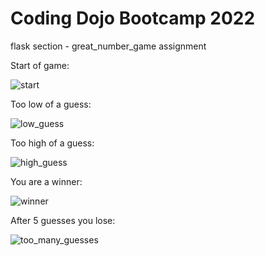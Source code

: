 # Coding Dojo Bootcamp 2022
flask section - great_number_game assignment

Start of game:

![start](https://user-images.githubusercontent.com/99504059/176048639-3d4aac2d-e2ce-4407-986e-4c6df03f6ba7.png)

Too low of a guess:

![low_guess](https://user-images.githubusercontent.com/99504059/176048673-ed35a963-3704-4481-afc1-0190ce5ed879.png)

Too high of a guess:

![high_guess](https://user-images.githubusercontent.com/99504059/176048703-0f9f80df-032a-4f49-9e82-b0687fecb304.png)

You are a winner:

![winner](https://user-images.githubusercontent.com/99504059/176048735-38ff95f7-eec3-46a7-8cc7-c698123f5553.png)

After 5 guesses you lose:

![too_many_guesses](https://user-images.githubusercontent.com/99504059/176048781-b1bc8cae-6b44-4ca2-880d-69d55a8ec962.png)

